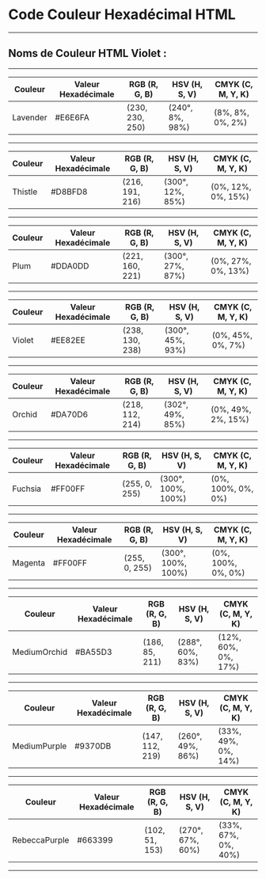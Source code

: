 # **Code Couleur Hexadécimal HTML**

---

## **Noms de Couleur HTML Violet :**

---

| Couleur  | Valeur Hexadécimale | RGB (R, G, B)   | HSV (H, S, V)     | CMYK (C, M, Y, K) |
|----------|----------------------|-----------------|-------------------|-------------------|
| Lavender | #E6E6FA              | (230, 230, 250) | (240°, 8%, 98%)   | (8%, 8%, 0%, 2%)  |

---

| Couleur | Valeur Hexadécimale | RGB (R, G, B)   | HSV (H, S, V)    | CMYK (C, M, Y, K) |
|---------|----------------------|-----------------|------------------|-------------------|
| Thistle | #D8BFD8              | (216, 191, 216) | (300°, 12%, 85%) | (0%, 12%, 0%, 15%)|

---

| Couleur | Valeur Hexadécimale | RGB (R, G, B)   | HSV (H, S, V)    | CMYK (C, M, Y, K) |
|---------|----------------------|-----------------|------------------|-------------------|
| Plum    | #DDA0DD              | (221, 160, 221) | (300°, 27%, 87%) | (0%, 27%, 0%, 13%)|

---

| Couleur | Valeur Hexadécimale | RGB (R, G, B)   | HSV (H, S, V)    | CMYK (C, M, Y, K) |
|---------|----------------------|-----------------|------------------|-------------------|
| Violet  | #EE82EE              | (238, 130, 238) | (300°, 45%, 93%) | (0%, 45%, 0%, 7%) |

---

| Couleur | Valeur Hexadécimale | RGB (R, G, B)   | HSV (H, S, V)     | CMYK (C, M, Y, K) |
|---------|----------------------|-----------------|-------------------|-------------------|
| Orchid  | #DA70D6              | (218, 112, 214) | (302°, 49%, 85%)  | (0%, 49%, 2%, 15%)|

---

| Couleur | Valeur Hexadécimale | RGB (R, G, B)   | HSV (H, S, V)     | CMYK (C, M, Y, K) |
|---------|----------------------|-----------------|-------------------|-------------------|
| Fuchsia | #FF00FF              | (255, 0, 255)   | (300°, 100%, 100%)| (0%, 100%, 0%, 0%)|

---

| Couleur | Valeur Hexadécimale | RGB (R, G, B)   | HSV (H, S, V)     | CMYK (C, M, Y, K) |
|---------|----------------------|-----------------|-------------------|-------------------|
| Magenta | #FF00FF              | (255, 0, 255)   | (300°, 100%, 100%)| (0%, 100%, 0%, 0%)|

---

| Couleur      | Valeur Hexadécimale | RGB (R, G, B)   | HSV (H, S, V)     | CMYK (C, M, Y, K) |
|--------------|----------------------|-----------------|-------------------|-------------------|
| MediumOrchid | #BA55D3              | (186, 85, 211)  | (288°, 60%, 83%)  | (12%, 60%, 0%, 17%)|

---

| Couleur       | Valeur Hexadécimale | RGB (R, G, B)   | HSV (H, S, V)     | CMYK (C, M, Y, K) |
|---------------|----------------------|-----------------|-------------------|-------------------|
| MediumPurple  | #9370DB              | (147, 112, 219) | (260°, 49%, 86%)  | (33%, 49%, 0%, 14%)|

---

| Couleur        | Valeur Hexadécimale | RGB (R, G, B)   | HSV (H, S, V)     | CMYK (C, M, Y, K) |
|----------------|----------------------|-----------------|-------------------|-------------------|
| RebeccaPurple  | #663399              | (102, 51, 153)  | (270°, 67%, 60%)  | (33%, 67%, 0%, 40%)|

---

